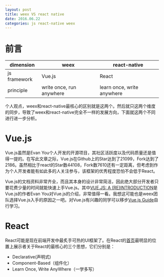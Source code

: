 ```yaml
---
layout: post
title: weex VS react native
date: 2016.06.22
categories: js react-native weex
---
```


# 前言

|dimension    |weex                     |react-native                  |
|-------------|-------------------------|------------------------------|
|js framework | Vue.js                  | React                        |
|principle    | write once, run anywhere| learn once, write anywhere   |

个人观点，weex和react-native最核心的区别就是这两个。然后就只这两个维度的同步，导致了weex和react-native完全不一样的发展方向，下面就这两个不同进行进一步分析。

# Vue.js
Vue.js虽然是Evan You个人开发的开源项目，其社区活跃度以及代码质量还是值得一提的。在写此文章之际，Vue.js在Github上的Star达到了21099，Fork达到了2186。虽然相比于react的Star数44108，Fork数7610还有一定距离，但考虑到作为个人开发者能有如此多的人关注参与，该框架的优秀程度恐怕不会低于React。

Vue.js的文档资料非常齐全，而且其本身的设计非常简洁，因此绝大部分开发者只要花费少量的时间就能快速上手Vue.js。其中[VUE.JS: A (RE)INTRODUCTION](http://blog.evanyou.me/2015/10/25/vuejs-re-introduction/)是 Vue.js的作者Evan You对Vue.js的介绍，非常值得一看。我想这可能也是weex团队选择Vue.js入手的原因之一吧。对Vue.js有兴趣的同学可以移步[Vue.js Guide](https://vuejs.org/guide/)自行学习。


# React
React可能是现在前端开发中最炙手可热的UI框架了。在React的[首页](https://facebook.github.io/react/)最明显的位置上展示者关于React的最核心的三个思想，它们分别是：

+ Declarative(声明式)
+ Component-Based（组件化）
+ Learn Once, Write AnyWhere（一学多写）